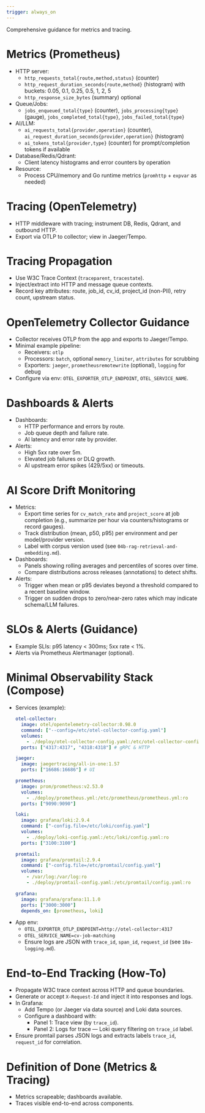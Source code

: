 ```yaml
---
trigger: always_on
---
```


Comprehensive guidance for metrics and tracing.

# Metrics (Prometheus)
- HTTP server:
  - `http_requests_total{route,method,status}` (counter)
  - `http_request_duration_seconds{route,method}` (histogram) with buckets: 0.05, 0.1, 0.25, 0.5, 1, 2, 5
  - `http_response_size_bytes` (summary) optional
- Queue/Jobs:
  - `jobs_enqueued_total{type}` (counter), `jobs_processing{type}` (gauge), `jobs_completed_total{type}`, `jobs_failed_total{type}`
- AI/LLM:
  - `ai_requests_total{provider,operation}` (counter), `ai_request_duration_seconds{provider,operation}` (histogram)
  - `ai_tokens_total{provider,type}` (counter) for prompt/completion tokens if available
- Database/Redis/Qdrant:
  - Client latency histograms and error counters by operation
- Resource:
  - Process CPU/memory and Go runtime metrics (`promhttp` + `expvar` as needed)

# Tracing (OpenTelemetry)
- HTTP middleware with tracing; instrument DB, Redis, Qdrant, and outbound HTTP.
- Export via OTLP to collector; view in Jaeger/Tempo.

# Tracing Propagation
- Use W3C Trace Context (`traceparent`, `tracestate`).
- Inject/extract into HTTP and message queue contexts.
- Record key attributes: route, job_id, cv_id, project_id (non-PII), retry count, upstream status.

# OpenTelemetry Collector Guidance
- Collector receives OTLP from the app and exports to Jaeger/Tempo.
- Minimal example pipeline:
  - Receivers: `otlp`
  - Processors: `batch`, optional `memory_limiter`, `attributes` for scrubbing
  - Exporters: `jaeger`, `prometheusremotewrite` (optional), `logging` for debug
- Configure via env: `OTEL_EXPORTER_OTLP_ENDPOINT`, `OTEL_SERVICE_NAME`.

# Dashboards & Alerts
- Dashboards:
  - HTTP performance and errors by route.
  - Job queue depth and failure rate.
  - AI latency and error rate by provider.
- Alerts:
  - High 5xx rate over 5m.
  - Elevated job failures or DLQ growth.
  - AI upstream error spikes (429/5xx) or timeouts.

# AI Score Drift Monitoring
- Metrics:
  - Export time series for `cv_match_rate` and `project_score` at job completion (e.g., summarize per hour via counters/histograms or record gauges).
  - Track distribution (mean, p50, p95) per environment and per model/provider version.
  - Label with corpus version used (see `04b-rag-retrieval-and-embedding.md`).
- Dashboards:
  - Panels showing rolling averages and percentiles of scores over time.
  - Compare distributions across releases (annotations) to detect shifts.
- Alerts:
  - Trigger when mean or p95 deviates beyond a threshold compared to a recent baseline window.
  - Trigger on sudden drops to zero/near-zero rates which may indicate schema/LLM failures.

# SLOs & Alerts (Guidance)
- Example SLIs: p95 latency < 300ms; 5xx rate < 1%.
- Alerts via Prometheus Alertmanager (optional).

# Minimal Observability Stack (Compose)
- Services (example):
  ```yaml
  otel-collector:
    image: otel/opentelemetry-collector:0.98.0
    command: ["--config=/etc/otel-collector-config.yaml"]
    volumes:
      - ./deploy/otel-collector-config.yaml:/etc/otel-collector-config.yaml:ro
    ports: ["4317:4317", "4318:4318"] # gRPC & HTTP

  jaeger:
    image: jaegertracing/all-in-one:1.57
    ports: ["16686:16686"] # UI

  prometheus:
    image: prom/prometheus:v2.53.0
    volumes:
      - ./deploy/prometheus.yml:/etc/prometheus/prometheus.yml:ro
    ports: ["9090:9090"]

  loki:
    image: grafana/loki:2.9.4
    command: ["-config.file=/etc/loki/config.yaml"]
    volumes:
      - ./deploy/loki-config.yaml:/etc/loki/config.yaml:ro
    ports: ["3100:3100"]

  promtail:
    image: grafana/promtail:2.9.4
    command: ["-config.file=/etc/promtail/config.yaml"]
    volumes:
      - /var/log:/var/log:ro
      - ./deploy/promtail-config.yaml:/etc/promtail/config.yaml:ro

  grafana:
    image: grafana/grafana:11.1.0
    ports: ["3000:3000"]
    depends_on: [prometheus, loki]
  ```
- App env:
  - `OTEL_EXPORTER_OTLP_ENDPOINT=http://otel-collector:4317`
  - `OTEL_SERVICE_NAME=cv-job-matching`
  - Ensure logs are JSON with `trace_id`, `span_id`, `request_id` (see `10a-logging.md`).

# End-to-End Tracking (How-To)
- Propagate W3C trace context across HTTP and queue boundaries.
- Generate or accept `X-Request-Id` and inject it into responses and logs.
- In Grafana:
  - Add Tempo (or Jaeger via data source) and Loki data sources.
  - Configure a dashboard with:
    - Panel 1: Trace view (by `trace_id`).
    - Panel 2: Logs for trace — Loki query filtering on `trace_id` label.
- Ensure promtail parses JSON logs and extracts labels `trace_id`, `request_id` for correlation.

# Definition of Done (Metrics & Tracing)
- Metrics scrapeable; dashboards available.
- Traces visible end-to-end across components.
